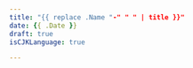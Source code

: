 ```yaml
---
title: "{{ replace .Name "-" " " | title }}"
date: {{ .Date }}
draft: true
isCJKLanguage: true

---
```


